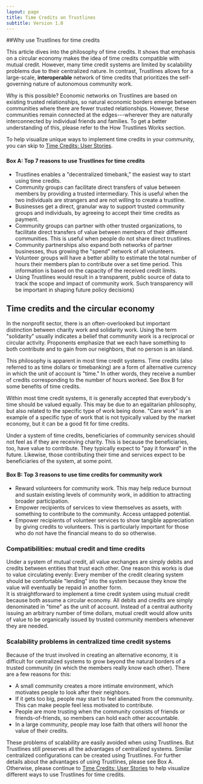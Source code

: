 ```yaml
---
layout: page
title: Time Credits on Trustlines
subtitle: Version 1.0
---
```


##Why use Trustlines for time credits

This article dives into the philosophy of time credits. It shows that emphasis on a circular economy makes the idea of time credits compatible with mutual credit. However, many time credit systems are limited by scalability problems due to their centralized nature. In contrast, Trustlines allows for a large-scale, **interoperable** network of time credits that prioritizes the self-governing nature of autonomous community work.

Why is this possible? Economic networks on Trustlines are based on existing trusted relationships, so natural economic borders emerge between communities where there are fewer trusted relationships. However, these communities remain connected at the edges---wherever they are naturally interconnected by individual friends and families. To get a better understanding of this, please refer to the How Trustlines Works section.

To help visualize unique ways to implement time credits in your community, you can skip to [Time Credits: User Stories](/time_credits_user_stories.md).

###

#### Box A: Top 7 reasons to use Trustlines for time credits

* Trustlines enables a "decentralized timebank," the easiest way to start using time credits.
* Community groups can facilitate direct transfers of value between members by providing a trusted intermediary. This is useful when the two individuals are strangers and are not willing to create a trustline.
* Businesses get a direct, granular way to support trusted community groups and individuals, by agreeing to accept their time credits as payment.
* Community groups can partner with other trusted organizations, to facilitate direct transfers of value between members of their different communities. This is useful when people do not share direct trustlines.
* Community partnerships also expand both networks of partner businesses, thus growing the "spend" network of all volunteers.
* Volunteer groups will have a better ability to estimate the total number of hours their members plan to contribute over a set time period. This information is based on the capacity of the received credit limits.
* Using Trustlines would result in a transparent, public source of data to track the scope and impact of community work. Such transparency will be important in shaping future policy decisions)

## Time credits and the circular economy

In the nonprofit sector, there is an often-overlooked but important distinction between charity work and solidarity work. Using the term "solidarity" usually indicates a belief that community work is a reciprocal or circular activity. Proponents emphasize that we each have something to both contribute and to gain from our neighbors, that no person is an island.

This philosophy is apparent in most time credit systems. Time credits (also referred to as time dollars or timebanking) are a form of alternative currency in which the unit of account is "time." In other words, they receive a number of credits corresponding to the number of hours worked. See Box B for some benefits of time credits.

Within most time credit systems, it is generally accepted that everybody's time should be valued equally. This may be due to an egalitarian philosophy, but also related to the specific type of work being done. "Care work" is an example of a specific type of work that is not typically valued by the market economy, but it can be a good fit for time credits.

Under a system of time credits, beneficiaries of community services should not feel as if they are receiving charity. This is because the beneficiaries, too, have value to contribute. They typically expect to "pay it forward" in the future. Likewise, those contributing their time and services expect to be beneficiaries of the system, at some point.

#### Box B: Top 3 reasons to use time credits for community work

* Reward volunteers for community work. This may help reduce burnout and sustain existing levels of community work, in addition to attracting broader participation.
* Empower recipients of services to view themselves as assets, with something to contribute to the community. Access untapped potential.
* Empower recipients of volunteer services to show tangible appreciation by giving credits to volunteers. This is particularly important for those who do not have the financial means to do so otherwise.

### Compatibilities: mutual credit and time credits

Under a system of mutual credit, all value exchanges are simply debits and credits between entities that trust each other. One reason this works is due to value circulating evenly: Every member of the credit clearing system should be comfortable "lending" into the system because they know the value will eventually be repaid in another form.  
It is straightforward to implement a time credit system using mutual credit because both assume a circular economy. All debits and credits are simply denominated in "time" as the unit of account. Instead of a central authority issuing an arbitrary number of time dollars, mutual credit would allow units of value to be organically issued by trusted community members whenever they are needed.

### Scalability problems in centralized time credit systems

Because of the trust involved in creating an alternative economy, it is difficult for centralized systems to grow beyond the natural borders of a trusted community (in which the members really know each other). There are a few reasons for this:

* A small community creates a more intimate environment, which motivates people to look after their neighbors.
* If it gets too big, people may start to feel alienated from the community. This can make people feel less motivated to contribute.
* People are more trusting when the community consists of friends or friends-of-friends, so members can hold each other accountable.
* In a large community, people may lose faith that others will honor the value of their credits.

These problems of scalability are easily avoided when using Trustlines. But Trustlines still preserves all the advantages of centralized systems. Similar centralized configurations can be created using Trustlines. For further details about the advantages of using Trustlines, please see Box A. Otherwise, please continue to [Time Credits: User Stories](/time_credits_user_stories.md) to help visualize different ways to use Trustlines for time credits.
